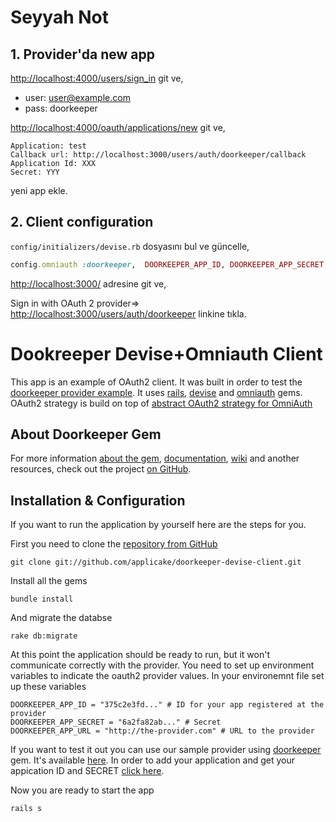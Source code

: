 # Seyyah Not
## 1. Provider'da new app

<http://localhost:4000/users/sign_in> git ve,

- user: user@example.com
- pass: doorkeeper

<http://localhost:4000/oauth/applications/new> git ve,

```
Application: test
Callback url: http://localhost:3000/users/auth/doorkeeper/callback
Application Id: XXX
Secret: YYY
```

yeni app ekle.

## 2. Client configuration

`config/initializers/devise.rb` dosyasını bul ve güncelle,

```ruby
config.omniauth :doorkeeper,  DOORKEEPER_APP_ID, DOORKEEPER_APP_SECRET, :client_options =>  {:site => DOORKEEPER_APP_URL}
```

<http://localhost:3000/> adresine git ve,

Sign in with OAuth 2 provider=> <http://localhost:3000/users/auth/doorkeeper> linkine tıkla.

# Dookreeper Devise+Omniauth Client

This app is an example of OAuth2 client. It was built in order to test
the [doorkeeper provider example](http://doorkeeper-provider.herokuapp.com/).
It uses [rails](http://github.com/rails/rails/), [devise](http://github.com/plataformatec/devise)
and [omniauth](http://github.com/intridea/omniauth) gems. OAuth2
strategy is build on top of [abstract OAuth2 strategy for OmniAuth](https://github.com/intridea/omniauth-oauth2)

## About Doorkeeper Gem

For more information [about the gem](https://github.com/applicake/doorkeeper),
[documentation](https://github.com/applicake/doorkeeper#readme),
[wiki](https://github.com/applicake/doorkeeper/wiki/_pages) and another resources,
check out the project [on GitHub](https://github.com/applicake/doorkeeper).

## Installation & Configuration

If you want to run the application by yourself here are the steps for
you.

First you need to clone the [repository from GitHub](http://github.com/applicake/doorkeeper-devise-client)

    git clone git://github.com/applicake/doorkeeper-devise-client.git

Install all the gems

    bundle install

And migrate the databse

    rake db:migrate

At this point the application should be ready to run, but it won't
communicate correctly with the provider. You need to set up environment
variables to indicate the oauth2 provider values. In your environemnt
file set up these variables

    DOORKEEPER_APP_ID = "375c2e3fd..." # ID for your app registered at the provider
    DOORKEEPER_APP_SECRET = "6a2fa82ab..." # Secret
    DOORKEEPER_APP_URL = "http://the-provider.com" # URL to the provider

If you want to test it out you can use our sample provider using
[doorkeeper](http://github.com/applicake/doorkeeper) gem. It's available
[here](http://doorkeeper-provider.herokuapp.com). In order to add your
application and get your appication ID and SECRET [click
here](http://doorkeeper-provider.herokuapp.com/oauth/application/new).

Now you are ready to start the app

    rails s




